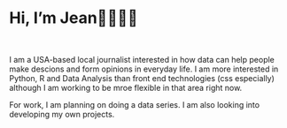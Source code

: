 <h1>Hi, I’m Jean👋👩🏻‍💻</h1>
<br>
<p>I am a USA-based local journalist interested in how data can help people make descions and form opinions in everyday life. I am more interested in Python, R and Data Analysis than front end technologies (css especially) although I am working to be mroe flexible in that area right now.</p>
<p> For work, I am planning on doing a data series. I am also looking into developing my own projects.</p>
